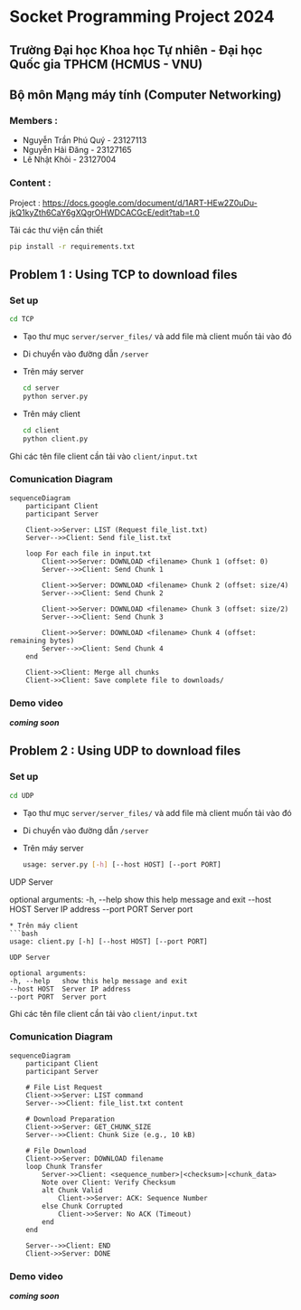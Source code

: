 # Socket Programming Project 2024


## Trường Đại học Khoa học Tự nhiên - Đại học Quốc gia TPHCM (HCMUS - VNU)

## Bộ môn Mạng máy tính (Computer Networking)
### Members :
* Nguyễn Trần Phú Quý - 23127113
* Nguyễn Hải Đăng - 23127165
* Lê Nhật Khôi - 23127004

### Content : 
Project : https://docs.google.com/document/d/1ART-HEw2Z0uDu-jkQ1kyZth6CaY6gXQgrOHWDCACGcE/edit?tab=t.0

 Tải các thư viện cần thiết
```bash
pip install -r requirements.txt
```
## Problem 1 : Using TCP to download files


### Set up 
```bash
cd TCP
```

* Tạo thư mục ```server/server_files/``` và add file mà client muốn tải vào đó
* Di chuyển vào đường dẫn ```/server```



* Trên máy server
   ```bash
   cd server
   python server.py
   ```
* Trên máy client 
   ```bash
   cd client
   python client.py
   ```
Ghi các tên file client cần tải vào ```client/input.txt```
### Comunication Diagram 
```mermaid
sequenceDiagram
    participant Client
    participant Server

    Client->>Server: LIST (Request file_list.txt)
    Server-->>Client: Send file_list.txt

    loop For each file in input.txt
        Client->>Server: DOWNLOAD <filename> Chunk 1 (offset: 0)
        Server-->>Client: Send Chunk 1

        Client->>Server: DOWNLOAD <filename> Chunk 2 (offset: size/4)
        Server-->>Client: Send Chunk 2

        Client->>Server: DOWNLOAD <filename> Chunk 3 (offset: size/2)
        Server-->>Client: Send Chunk 3

        Client->>Server: DOWNLOAD <filename> Chunk 4 (offset: remaining bytes)
        Server-->>Client: Send Chunk 4
    end

    Client->>Client: Merge all chunks
    Client->>Client: Save complete file to downloads/

```
### Demo video
***coming soon***
## Problem 2 : Using UDP to download files


### Set up
```bash
cd UDP
```
* Tạo thư mục ```server/server_files/``` và add file mà client muốn tải vào đó
* Di chuyển vào đường dẫn ```/server```



* Trên máy server
  ```bash
  usage: server.py [-h] [--host HOST] [--port PORT]

 UDP Server

 optional arguments:
   -h, --help   show this help message and exit
   --host HOST  Server IP address
   --port PORT  Server port
  ```
* Trên máy client 
  ```bash
  usage: client.py [-h] [--host HOST] [--port PORT]

UDP Server

optional arguments:
  -h, --help   show this help message and exit
  --host HOST  Server IP address
  --port PORT  Server port
  ```
Ghi các tên file client cần tải vào ```client/input.txt```
### Comunication Diagram 
```mermaid
sequenceDiagram
    participant Client
    participant Server
    
    # File List Request
    Client->>Server: LIST command
    Server-->>Client: file_list.txt content
    
    # Download Preparation
    Client->>Server: GET_CHUNK_SIZE
    Server-->>Client: Chunk Size (e.g., 10 kB)
    
    # File Download
    Client->>Server: DOWNLOAD filename
    loop Chunk Transfer
        Server->>Client: <sequence_number>|<checksum>|<chunk_data>
        Note over Client: Verify Checksum
        alt Chunk Valid
            Client->>Server: ACK: Sequence Number
        else Chunk Corrupted
            Client->>Server: No ACK (Timeout)
        end
    end
    
    Server-->>Client: END 
    Client->>Server: DONE 
```
### Demo video
 ***coming soon***
